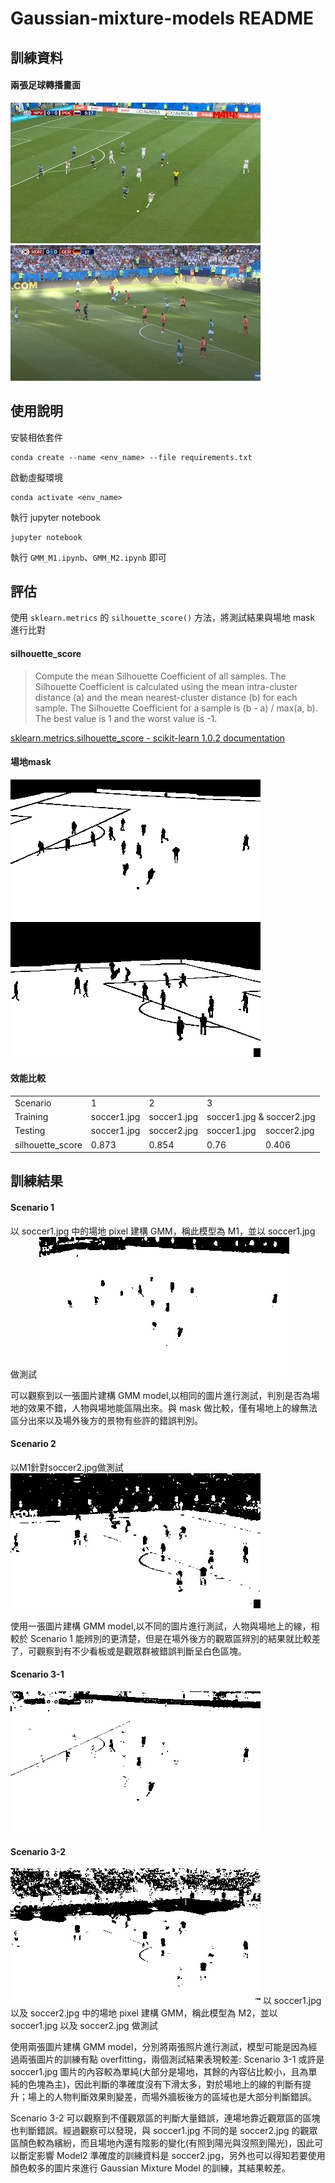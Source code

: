 # Gaussian-mixture-models README

## 訓練資料
#### 兩張足球轉播畫面

![](https://github.com/eggtower/Gaussian-mixture-models/blob/master/soccer1.jpg)
![](https://github.com/eggtower/Gaussian-mixture-models/blob/master/soccer2.jpg)

## 使用說明
安裝相依套件
```
conda create --name <env_name> --file requirements.txt
```
啟動虛擬環境
```
conda activate <env_name>
```
執行 jupyter notebook 
```
jupyter notebook 
```
執行 `GMM_M1.ipynb`、`GMM_M2.ipynb` 即可

## 評估
使用 `sklearn.metrics` 的 `silhouette_score()` 方法，將測試結果與場地 mask 進行比對

#### silhouette_score
> Compute the mean Silhouette Coefficient of all samples.
>The Silhouette Coefficient is calculated using the mean intra-cluster distance (a) and the mean nearest-cluster distance (b) for each sample. The Silhouette Coefficient for a sample is (b - a) / max(a, b).
> The best value is 1 and the worst value is -1.

[sklearn.metrics.silhouette_score - scikit-learn 1.0.2 documentation](https://scikit-learn.org/stable/modules/generated/sklearn.metrics.silhouette_score.html#sklearn.metrics.silhouette_score)

#### 場地mask
![](https://github.com/eggtower/Gaussian-mixture-models/blob/master/soccer1_mask.png)
![](https://github.com/eggtower/Gaussian-mixture-models/blob/master/soccer2_mask.png)

#### 效能比較
<table>
   <tr>
      <td>Scenario</td>
      <td>1</td>
      <td>2</td>
      <td colspan="2">3</td>
   </tr>
   <tr>
      <td>Training</td>
      <td>soccer1.jpg</td>
      <td>soccer1.jpg</td>
      <td colspan="2">soccer1.jpg & soccer2.jpg</td>
   </tr>
   <tr>
      <td>Testing</td>
      <td>soccer1.jpg</td>
      <td>soccer2.jpg</td>
      <td>soccer1.jpg</td>
      <td>soccer2.jpg</td>
   </tr>
   <tr>
      <td>silhouette_score</td>
      <td>0.873</td>
      <td>0.854</td>
      <td>0.76</td>
      <td>0.406</td>
   </tr>
</table>

## 訓練結果
#### Scenario 1
以 soccer1.jpg 中的場地 pixel 建構 GMM，稱此模型為 M1，並以 soccer1.jpg 做測試
![Segmentation1](https://raw.githubusercontent.com/eggtower/Gaussian-mixture-models/master/result/Segmentation1.jpg)

可以觀察到以一張圖片建構 GMM model,以相同的圖片進行測試，判別是否為場地的效果不錯，人物與場地能區隔出來。與 mask 做比較，僅有場地上的線無法區分出來以及場外後方的景物有些許的錯誤判別。
#### Scenario 2
以M1針對soccer2.jpg做測試
![Segmentation2](https://raw.githubusercontent.com/eggtower/Gaussian-mixture-models/master/result/Segmentation2.jpg)

使用一張圖片建構 GMM model,以不同的圖片進行測試，人物與場地上的線，相較於 Scenario 1 能辨別的更清楚，但是在場外後方的觀眾區辨別的結果就比較差了，可觀察到有不少看板或是觀眾群被錯誤判斷呈白色區塊。
#### Scenario 3-1
![Segmentation3-1](https://raw.githubusercontent.com/eggtower/Gaussian-mixture-models/master/result/Segmentation3-1.jpg)
#### Scenario 3-2
![Segmentation3-2](https://raw.githubusercontent.com/eggtower/Gaussian-mixture-models/master/result/Segmentation3-2.jpg)
以 soccer1.jpg 以及 soccer2.jpg 中的場地 pixel 建構 GMM，稱此模型為 M2，並以 soccer1.jpg 以及 soccer2.jpg 做測試 

使用兩張圖片建構 GMM model，分別將兩張照片進行測試，模型可能是因為經過兩張圖片的訓練有點 overfitting，兩個測試結果表現較差: 
Scenario 3-1 或許是 soccer1.jpg 圖片的內容較為單純(大部分是場地，其餘的內容佔比較小，且為單純的色塊為主)，因此判斷的準確度沒有下滑太多，對於場地上的線的判斷有提升；場上的人物判斷效果則變差，而場外牆板後方的區域也是大部分判斷錯誤。

Scenario 3-2 可以觀察到不僅觀眾區的判斷大量錯誤，連場地靠近觀眾區的區塊也判斷錯誤。經過觀察可以發現，與 soccer1.jpg 不同的是 soccer2.jpg 的觀眾區顏色較為繽紛，而且場地內還有陰影的變化(有照到陽光與沒照到陽光)，因此可以斷定影響 Model2 準確度的訓練資料是 soccer2.jpg，另外也可以得知若要使用顏色較多的圖片來進行 Gaussian Mixture Model 的訓練，其結果較差。
